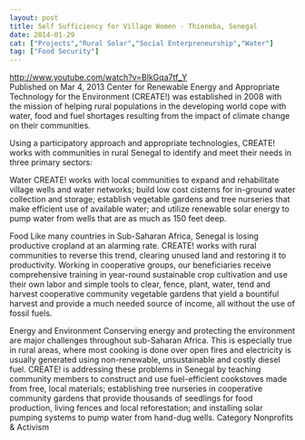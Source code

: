 ```yaml
---
layout: post
title: Self Sufficiency for Village Women - Thieneba, Senegal
date: 2014-01-29
cat: ["Projects","Rural Solar","Social Enterpreneurship","Water"]
tag: ["Food Security"]
---
```


http://www.youtube.com/watch?v=BlkGqa7tf_Y  
Published on Mar 4, 2013
Center for Renewable Energy and Appropriate Technology for the Environment (CREATE!) was established in 2008 with the mission of helping rural populations in the developing world cope with water, food and fuel shortages resulting from the impact of climate change on their communities.

Using a participatory approach and appropriate technologies, CREATE! works with communities in rural Senegal to identify and meet their needs in three primary sectors:

Water
CREATE! works with local communities to expand and rehabilitate village wells and water networks; build low cost cisterns for in-ground water collection and storage; establish vegetable gardens and tree nurseries that make efficient use of available water; and utilize renewable solar energy to pump water from wells that are as much as 150 feet deep.

Food
Like many countries in Sub-Saharan Africa, Senegal is losing productive cropland at an alarming rate. CREATE! works with rural communities to reverse this trend, clearing unused land and restoring it to productivity. Working in cooperative groups, our beneficiaries receive comprehensive training in year-round sustainable crop cultivation and use their own labor and simple tools to clear, fence, plant, water, tend and harvest cooperative community vegetable gardens that yield a bountiful harvest and provide a much needed source of income, all without the use of fossil fuels.

Energy and Environment
Conserving energy and protecting the environment are major challenges throughout sub-Saharan Africa. This is especially true in rural areas, where most cooking is done over open fires and electricity is usually generated using non-renewable, unsustainable and costly diesel fuel. CREATE! is addressing these problems in Senegal by teaching community members to construct and use fuel-efficient cookstoves made from free, local materials; establishing tree nurseries in cooperative community gardens that provide thousands of seedlings for food production, living fences and local reforestation; and installing solar pumping systems to pump water from hand-dug wells.
Category
Nonprofits & Activism